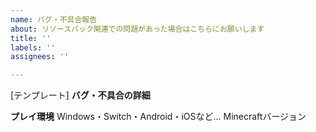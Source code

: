 ```yaml
---
name: バグ・不具合報告
about: リソースパック関連での問題があった場合はこちらにお願いします
title: ''
labels: ''
assignees: ''

---
```


[テンプレート]
**バグ・不具合の詳細**

**プレイ環境**
Windows・Switch・Android・iOSなど...
Minecraftバージョン
